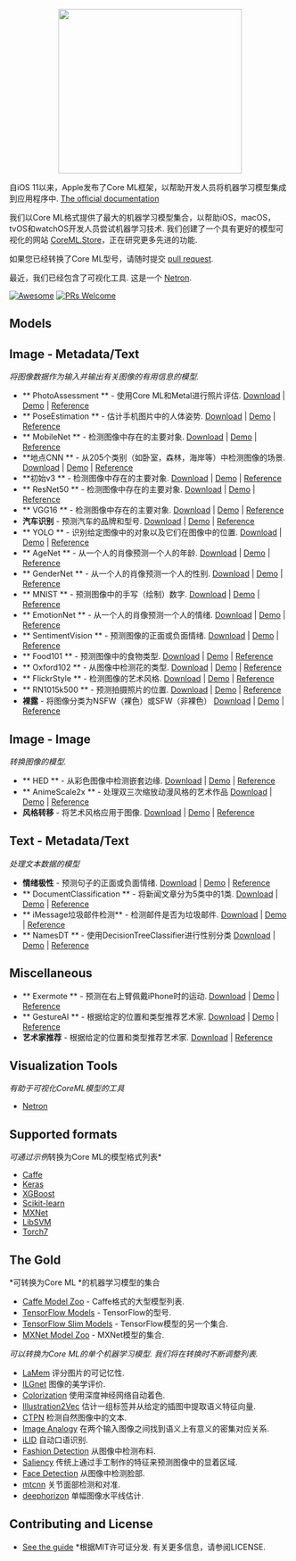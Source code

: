

<!--
标题：令人敬畏的核心ML模型
描述：Core ML格式的机器学习模型的精选列表.
作者：Kedan Li
-->
<p align="center">
<img src="https://raw.githubusercontent.com/likedan/Awesome-CoreML-Models/master/images/coreml.png" width="329" height="295"/>
</p>


自iOS 11以来，Apple发布了Core ML框架，以帮助开发人员将机器学习模型集成到应用程序中. [The official documentation](https://developer.apple.com/documentation/coreml)

 我们以Core ML格式提供了最大的机器学习模型集合，以帮助iOS，macOS，tvOS和watchOS开发人员尝试机器学习技术.  我们创建了一个具有更好的模型可视化的网站 [CoreML.Store](https://coreml.store)，正在研究更多先进的功能.

如果您已经转换了Core ML型号，请随时提交 [pull request](https://github.com/likedan/Awesome-CoreML-Models/compare).

 最近，我们已经包含了可视化工具.  这是一个 [Netron](https://lutzroeder.github.io/Netron).

[![Awesome](https://cdn.rawgit.com/sindresorhus/awesome/d7305f38d29fed78fa85652e3a63e154dd8e8829/media/badge.svg)](https://github.com/sindresorhus/awesome)
[![PRs Welcome](https://img.shields.io/badge/PRs-welcome-brightgreen.svg)](http://makeapullrequest.com)

## Models

## Image - Metadata/Text
*将图像数据作为输入并输出有关图像的有用信息的模型.*
* ** PhotoAssessment **  - 使用Core ML和Metal进行照片评估. [Download](https://github.com/yulingtianxia/PhotoAssessment/blob/master/PhotoAssessment-Sample/Sources/NIMANasnet.mlmodel) | [Demo](https://github.com/yulingtianxia/PhotoAssessment) | [Reference](https://arxiv.org/abs/1709.05424)
* ** PoseEstimation **  - 估计手机图片中的人体姿势. [Download](https://github.com/edvardHua/PoseEstimationForMobile/tree/master/release) | [Demo](https://github.com/tucan9389/PoseEstimation-CoreML) | [Reference](https://github.com/edvardHua/PoseEstimationForMobile)
* ** MobileNet **  - 检测图像中存在的主要对象. [Download](https://github.com/hollance/MobileNet-CoreML/raw/master/MobileNet.mlmodel) | [Demo](https://github.com/hollance/MobileNet-CoreML) | [Reference](https://arxiv.org/abs/1704.04861)
* **地点CNN **  - 从205个类别（如卧室，森林，海岸等）中检测图像的场景. [Download](https://github.com/hollance/MobileNet-CoreML/raw/master/MobileNet.mlmodel) | [Demo](https://github.com/chenyi1989/CoreMLDemo) | [Reference](http://places.csail.mit.edu/index.html)
* **初始v3 **  - 检测图像中存在的主要对象. [Download](https://github.com/yulingtianxia/Core-ML-Sample/blob/master/CoreMLSample/Inceptionv3.mlmodel) | [Demo](https://github.com/yulingtianxia/Core-ML-Sample/) | [Reference](https://arxiv.org/abs/1512.00567)
* ** ResNet50 **  - 检测图像中存在的主要对象. [Download](https://github.com/ytakzk/CoreML-samples/blob/master/CoreML-samples/Resnet50.mlmodel) | [Demo](https://github.com/ytakzk/CoreML-samples) | [Reference](https://arxiv.org/abs/1512.03385)
* ** VGG16 **  - 检测图像中存在的主要对象. [Download](https://docs-assets.developer.apple.com/coreml/models/VGG16.mlmodel) | [Demo](https://github.com/alaphao/CoreMLExample) | [Reference](https://arxiv.org/abs/1409.1556)
* **汽车识别**  - 预测汽车的品牌和型号. [Download](https://github.com/likedan/Core-ML-Car-Recognition/blob/master/Convert/CarRecognition.mlmodel) | [Demo](https://github.com/ytakzk/CoreML-samples) | [Reference](http://mmlab.ie.cuhk.edu.hk/datasets/comp_cars/index.html)
* ** YOLO **  - 识别给定图像中的对象以及它们在图像中的位置. [Download](https://github.com/hollance/YOLO-CoreML-MPSNNGraph/blob/master/TinyYOLO-CoreML/TinyYOLO-CoreML/TinyYOLO.mlmodel) | [Demo](https://github.com/hollance/YOLO-CoreML-MPSNNGraph) | [Reference](http://machinethink.net/blog/object-detection-with-yolo)
* ** AgeNet **  - 从一个人的肖像预测一个人的年龄. [Download](https://drive.google.com/file/d/0B1ghKa_MYL6mT1J3T1BEeWx4TWc/view?usp=sharing) | [Demo](https://github.com/cocoa-ai/FacesVisionDemo) | [Reference](http://www.openu.ac.il/home/hassner/projects/cnn_agegender/)
* ** GenderNet **  - 从一个人的肖像预测一个人的性别. [Download](https://drive.google.com/file/d/0B1ghKa_MYL6mYkNsZHlyc2ZuaFk/view?usp=sharing) | [Demo](https://github.com/cocoa-ai/FacesVisionDemo) | [Reference](http://www.openu.ac.il/home/hassner/projects/cnn_agegender/)
* ** MNIST **  - 预测图像中的手写（绘制）数字. [Download](https://github.com/ph1ps/MNIST-CoreML/raw/master/MNISTPrediction/MNIST.mlmodel) | [Demo](https://github.com/ph1ps/MNIST-CoreML) | [Reference](http://yann.lecun.com/exdb/mnist/)
* ** EmotionNet **  - 从一个人的肖像预测一个人的情绪. [Download](https://drive.google.com/file/d/0B1ghKa_MYL6mTlYtRGdXNFlpWDQ/view?usp=sharing) | [Demo](https://github.com/cocoa-ai/FacesVisionDemo) | [Reference](http://www.openu.ac.il/home/hassner/projects/cnn_emotions/)
* ** SentimentVision **  - 预测图像的正面或负面情绪. [Download](https://drive.google.com/open?id=0B1ghKa_MYL6mZ0dITW5uZlgyNTg) | [Demo](https://github.com/cocoa-ai/SentimentVisionDemo) | [Reference](http://www.sciencedirect.com/science/article/pii/S0262885617300355?via%3Dihub)
* ** Food101 **  - 预测图像中的食物类型. [Download](https://drive.google.com/open?id=0B5TjkH3njRqnVjBPZGRZbkNITjA) | [Demo](https://github.com/ph1ps/Food101-CoreML) | [Reference](http://visiir.lip6.fr/explore)
* ** Oxford102 **  - 从图像中检测花的类型. [Download](https://drive.google.com/file/d/0B1ghKa_MYL6meDBHT2NaZGxkNzQ/view?usp=sharing) | [Demo](https://github.com/cocoa-ai/FlowersVisionDemo) | [Reference](http://jimgoo.com/flower-power/)
* ** FlickrStyle **  - 检测图像的艺术风格. [Download](https://drive.google.com/file/d/0B1ghKa_MYL6meDBHT2NaZGxkNzQ/view?usp=sharing) | [Demo](https://github.com/cocoa-ai/StylesVisionDemo) | [Reference](http://sergeykarayev.com/files/1311.3715v3.pdf)
* ** RN1015k500 **  - 预测拍摄照片的位置. [Download](https://s3.amazonaws.com/aws-bigdata-blog/artifacts/RN1015k500/RN1015k500.mlmodel) | [Demo](https://github.com/awslabs/MXNet2CoreML_iOS_sample_app) | [Reference](https://aws.amazon.com/blogs/ai/estimating-the-location-of-images-using-mxnet-and-multimedia-commons-dataset-on-aws-ec2)
* **裸露**  - 将图像分类为NSFW（裸色）或SFW（非裸色）
 [Download](https://drive.google.com/open?id=0B5TjkH3njRqncDJpdDB1Tkl2S2s) | [Demo](https://github.com/ph1ps/Nudity-CoreML) | [Reference](https://github.com/yahoo/open_nsfw)


## Image - Image
*转换图像的模型.*
* ** HED **  - 从彩色图像中检测嵌套边缘. [Download](https://github.com/s1ddok/HED-CoreML/blob/master/HED-CoreML/Models/HED_so.mlmodel) | [Demo](https://github.com/s1ddok/HED-CoreML) | [Reference](http://dl.acm.org/citation.cfm?id=2654889)
* ** AnimeScale2x **  - 处理双三次缩放动漫风格的艺术作品 [Download](https://github.com/imxieyi/waifu2x-ios/blob/master/waifu2x/models/anime_noise0_model.mlmodel) | [Demo](https://github.com/imxieyi/waifu2x-ios) | [Reference](https://arxiv.org/abs/1501.00092)
* **风格转移**  - 将艺术风格应用于图像. [Download](https://github.com/jcjohnson/fast-neural-style) | [Demo](https://github.com/jcjohnson/fast-neural-style) | [Reference](http://cs.stanford.edu/people/jcjohns/eccv16/)


## Text - Metadata/Text
*处理文本数据的模型*
* **情绪极性**  - 预测句子的正面或负面情绪. [Download](https://github.com/cocoa-ai/SentimentCoreMLDemo/raw/master/SentimentPolarity/Resources/SentimentPolarity.mlmodel) | [Demo](https://github.com/cocoa-ai/SentimentCoreMLDemo) | [Reference](http://boston.lti.cs.cmu.edu/classes/95-865-K/HW/HW3/)
* ** DocumentClassification **  - 将新闻文章分为5类中的1类. [Download](https://github.com/toddkramer/DocumentClassifier/blob/master/Sources/DocumentClassification.mlmodel) | [Demo](https://github.com/toddkramer/DocumentClassifier) | [Reference](https://github.com/toddkramer/DocumentClassifier/)
* ** iMessage垃圾邮件检测**  - 检测邮件是否为垃圾邮件. [Download](https://github.com/gkswamy98/imessage-spam-detection/blob/master/MessageClassifier.mlmodel) | [Demo](https://github.com/gkswamy98/imessage-spam-detection/tree/master) | [Reference](http://www.dt.fee.unicamp.br/~tiago/smsspamcollection/)
* ** NamesDT **  - 使用DecisionTreeClassifier进行性别分类 [Download](https://github.com/cocoa-ai/NamesCoreMLDemo/blob/master/Names/Resources/NamesDT.mlmodel) | [Demo](https://github.com/cocoa-ai/NamesCoreMLDemo) | [Reference](http://nlpforhackers.io/)
## Miscellaneous
* ** Exermote **  - 预测在右上臂佩戴iPhone时的运动. [Download](https://github.com/Lausbert/Exermote/tree/master/ExermoteInference) | [Demo](https://github.com/Lausbert/Exermote/tree/master/ExermoteInference) | [Reference](http://lausbert.com/2017/08/03/exermote/)
* ** GestureAI **  - 根据给定的位置和类型推荐艺术家. [Download](https://goo.gl/avdMjD) | [Demo](https://github.com/akimach/GestureAI-CoreML-iOS) | [Reference](https://github.com/akimach/GestureAI-iOS/tree/master/GestureAI)
* **艺术家推荐**  - 根据给定的位置和类型推荐艺术家. [Download](https://github.com/agnosticdev/Blog-Examples/blob/master/UsingCoreMLtoCreateASongRecommendationEngine/Artist.mlmodel) | [Reference](https://www.agnosticdev.com/blog-entry/python/using-scikit-learn-and-coreml-create-music-recommendation-engine)


## Visualization Tools
*有助于可视化CoreML模型的工具*
* [Netron](https://lutzroeder.github.io/Netron)

## Supported formats
*可通过示例*转换为Core ML的模型格式列表*
* [Caffe](https://apple.github.io/coremltools/generated/coremltools.converters.caffe.convert.html)
* [Keras](https://apple.github.io/coremltools/generated/coremltools.converters.keras.convert.html)
* [XGBoost](https://apple.github.io/coremltools/generated/coremltools.converters.xgboost.convert.html)
* [Scikit-learn](https://apple.github.io/coremltools/generated/coremltools.converters.sklearn.convert.html)
* [MXNet](https://aws.amazon.com/blogs/ai/bring-machine-learning-to-ios-apps-using-apache-mxnet-and-apple-core-ml/)
* [LibSVM](https://apple.github.io/coremltools/generated/coremltools.converters.libsvm.convert.html)
* [Torch7](https://github.com/prisma-ai/torch2coreml)

## The Gold
*可转换为Core ML *的机器学习模型的集合

* [Caffe Model Zoo](https://github.com/BVLC/caffe/wiki/Model-Zoo) -  Caffe格式的大型模型列表.
* [TensorFlow Models](https://github.com/tensorflow/models) -  TensorFlow的型号.
* [TensorFlow Slim Models](https://github.com/tensorflow/models/tree/master/research/slim/README.md) -  TensorFlow模型的另一个集合.
* [MXNet Model Zoo](https://mxnet.incubator.apache.org/model_zoo/) -  MXNet模型的集合.

 *可以转换为Core ML的单个机器学习模型.  我们将在转换时不断调整列表.*
* [LaMem](https://github.com/MiyainNYC/Visual-Memorability-through-Caffe) 评分图片的可记忆性.
* [ILGnet](https://github.com/BestiVictory/ILGnet) 图像的美学评价.
* [Colorization](https://github.com/richzhang/colorization) 使用深度神经网络自动着色.
* [Illustration2Vec](https://github.com/rezoo/illustration2vec) 估计一组标签并从给定的插图中提取语义特征向量.
* [CTPN](https://github.com/tianzhi0549/CTPN) 检测自然图像中的文本.
* [Image Analogy](https://github.com/msracver/Deep-Image-Analogy) 在两个输入图像之间找到语义上有意义的密集对应关系.
* [iLID](https://github.com/twerkmeister/iLID) 自动口语识别.
* [Fashion Detection](https://github.com/liuziwei7/fashion-detection) 从图像中检测布料.
* [Saliency](https://github.com/imatge-upc/saliency-2016-cvpr) 传统上通过手工制作的特征来预测图像中的显着区域.
* [Face Detection](https://github.com/DolotovEvgeniy/DeepPyramid) 从图像中检测脸部.
* [mtcnn](https://github.com/CongWeilin/mtcnn-caffe) 关节面部检测和对准.
* [deephorizon](https://github.com/scottworkman/deephorizon) 单幅图像水平线估计.

## Contributing and License
* [See the guide](https://github.com/likedan/Awesome-CoreML-Models/blob/master/.github/CONTRIBUTING.md)
 *根据MIT许可证分发.  有关更多信息，请参阅LICENSE.

